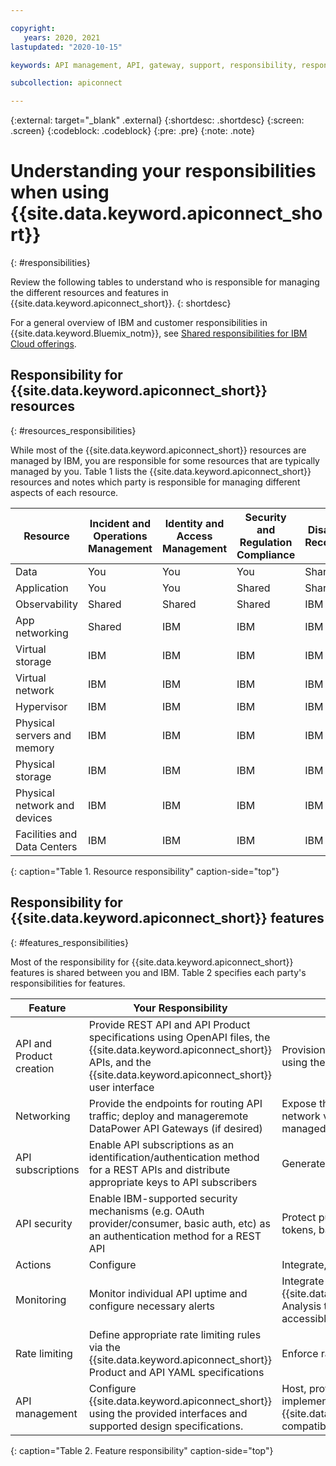 ```yaml
---

copyright:
   years: 2020, 2021
lastupdated: "2020-10-15"

keywords: API management, API, gateway, support, responsibility, responsible

subcollection: apiconnect

---
```


{:external: target="_blank" .external} 
{:shortdesc: .shortdesc}
{:screen: .screen}
{:codeblock: .codeblock}
{:pre: .pre}
{:note: .note}

# Understanding your responsibilities when using {{site.data.keyword.apiconnect_short}}
{: #responsibilities}

Review the following tables to understand who is responsible for managing the different resources and features in {{site.data.keyword.apiconnect_short}}.
{: shortdesc}


For a general overview of IBM and customer responsibilities in {{site.data.keyword.Bluemix_notm}}, see [Shared responsibilities for IBM Cloud offerings](/docs/overview?topic=overview-shared-responsibilities).

## Responsibility for {{site.data.keyword.apiconnect_short}} resources
{: #resources_responsibilities}

While most of the {{site.data.keyword.apiconnect_short}} resources are managed by IBM, you are responsible for some resources that are typically managed by you. Table 1 lists the {{site.data.keyword.apiconnect_short}} resources and notes which party is responsible for managing different aspects of each resource.

| Resource                     | Incident and Operations Management | Identity and Access Management | Security and Regulation Compliance | Disaster Recovery |
| ---------------------------- | --------------------- | ------------------| --------------------- | -------- |
| Data                         | You                   | You               | You                   | Shared   |
| Application                  | You                   | You               | Shared                | Shared   |
| Observability                | Shared                | Shared            | Shared                | IBM      |
| App networking               | Shared                | IBM               | IBM                   | IBM      |
| Virtual storage              | IBM                   | IBM               | IBM                   | IBM      |
| Virtual network              | IBM                   | IBM               | IBM                   | IBM      |
| Hypervisor                   | IBM                   | IBM               | IBM                   | IBM      |
| Physical servers and memory  | IBM                   | IBM               | IBM                   | IBM      |
| Physical storage             | IBM                   | IBM               | IBM                   | IBM      |
| Physical network and devices | IBM                   | IBM               | IBM                   | IBM      |
| Facilities and Data Centers  | IBM                   | IBM               | IBM                   | IBM      |
{: caption="Table 1. Resource responsibility" caption-side="top"}


## Responsibility for {{site.data.keyword.apiconnect_short}} features
{: #features_responsibilities}

Most of the responsibility for {{site.data.keyword.apiconnect_short}} features is shared between you and IBM. Table 2 specifies each party's responsibilities for features.

| Feature             | Your Responsibility           | IBM's Responsibility           |
| --------------------| ----------------------------- | -------------------------------|
| API and Product creation        | Provide REST API and API Product specifications using OpenAPI files, the {{site.data.keyword.apiconnect_short}} APIs, and the {{site.data.keyword.apiconnect_short}} user interface | Provision and deploy the REST API using the your specifications |
| Networking      | Provide the endpoints for routing API traffic; deploy and manageremote DataPower API Gateways (if desired) | Expose the API to a public or private network via the IBM managed or a self-managed DataPower API Gateway |
| API subscriptions            | Enable API subscriptions as an identification/authentication method for a REST APIs and distribute appropriate keys to API subscribers | Generate and authenticate API keys |
| API security               | Enable IBM-supported security mechanisms (e.g. OAuth provider/consumer, basic auth, etc) as an authentication method for a REST API | Protect published APIs via OAuth tokens, basic auth, etc |
| Actions             | Configure | Integrate, generate, and activate |
| Monitoring          | Monitor individual API uptime and configure necessary alerts | Integrate with {{site.data.keyword.cloud_notm}} Log Analysis to provide customer-accessible API operational logs |
| Rate limiting       | Define appropriate rate limiting rules via the {{site.data.keyword.apiconnect_short}} Product and API YAML specifications | Enforce rate limits |
| API management | Configure {{site.data.keyword.apiconnect_short}} using the provided interfaces and supported design specifications. | Host, provision, integrate, and implement your APIs using your {{site.data.keyword.apiconnect_short}}-compatible specifications |
{: caption="Table 2. Feature responsibility" caption-side="top"}
